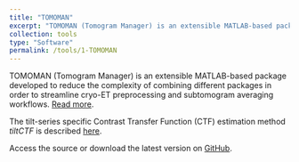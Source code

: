 ```yaml
---
title: "TOMOMAN"
excerpt: "TOMOMAN (Tomogram Manager) is an extensible MATLAB-based package developed to reduce the complexity of combining different packages in order to streamline cryo-ET preprocessing and subtomogram averaging workflows."
collection: tools
type: "Software"
permalink: /tools/1-TOMOMAN
---
```


TOMOMAN (Tomogram Manager) is an extensible MATLAB-based package developed to reduce the complexity of combining different packages in order to streamline cryo-ET preprocessing and subtomogram averaging workflows.
[Read more](/publication/2024-12-01-TOMOMAN-a-software-package-for-large-scale-cryo-electron-tomography-data-preprocessing-community-data-sharing-and-collaborative-computing).

The tilt-series specific Contrast Transfer Function (CTF) estimation method _tiltCTF_ is described [here](/publication/2025-05-01-An-approach-for-coherent-periodogram-averaging-of-tilt-series-data-for-improved-contrast-transfer-function-estimation).

Access the source or download the latest version on [GitHub](https://github.com/wan-lab-vanderbilt/TOMOMAN).
